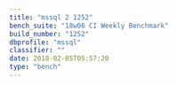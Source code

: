 ```yaml
---
title: "mssql 2 1252"
bench_suite: "18w06 CI Weekly Benchmark"
build_number: "1252"
dbprofile: "mssql"
classifier: ""
date: 2018-02-05T05:57:20
type: "bench"
---
```

